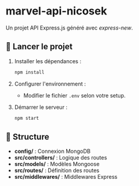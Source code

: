 # marvel-api-nicosek
Un projet API Express.js généré avec *express-new*.

## 🚀 Lancer le projet

1. Installer les dépendances :
   ```sh
   npm install
   ```

2. Configurer l'environnement :
   - Modifier le fichier `.env` selon votre setup.

3. Démarrer le serveur :
   ```sh
   npm start
   ```

## 📌 Structure

- **config/** : Connexion MongoDB
- **src/controllers/** : Logique des routes
- **src/models/** : Modèles Mongoose
- **src/routes/** : Définition des routes
- **src/middlewares/** : Middlewares Express
